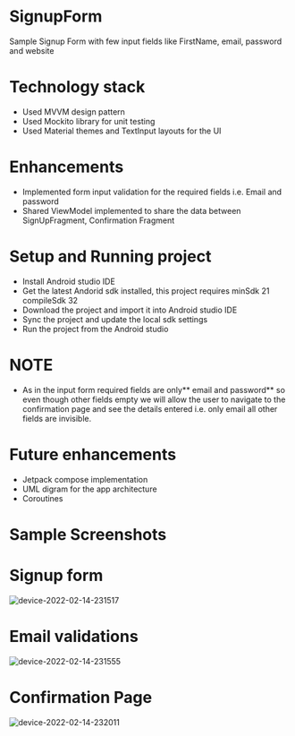 # SignupForm
Sample Signup Form with few input fields like FirstName, email, password and website 
# Technology stack
- Used MVVM design pattern 
- Used Mockito library for unit testing
- Used Material themes and TextInput layouts for the UI
# Enhancements 
- Implemented form input validation for the required fields i.e. Email and password
- Shared ViewModel implemented to share the data between SignUpFragment, Confirmation Fragment
# Setup and Running project
- Install Android studio IDE
- Get the latest Andorid sdk installed, this project requires
  minSdk 21
  compileSdk 32
- Download the project and import it into Android studio IDE
- Sync the project and update the local sdk settings
- Run the project from the Android studio

# NOTE
- As in the input form required fields are only** email and password** so even though other fields empty we will allow the user to navigate to the confirmation page and see the details entered i.e. only email all other fields are invisible.

# Future enhancements 
- Jetpack compose implementation
- UML digram for the app architecture 
- Coroutines

# Sample Screenshots

# Signup form
![device-2022-02-14-231517](https://user-images.githubusercontent.com/24804636/153991698-fb4d0012-3e3d-472d-8160-b1a588e489e1.png)
# Email validations
![device-2022-02-14-231555](https://user-images.githubusercontent.com/24804636/153991701-63ec1315-2ffe-4b4b-bcee-62a5c84c8904.png)
# Confirmation Page
![device-2022-02-14-232011](https://user-images.githubusercontent.com/24804636/153992042-e11c2cc0-831c-4fec-b5f1-7fe8001b46df.png)
